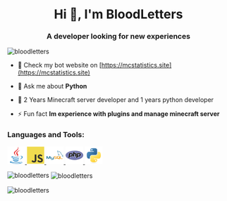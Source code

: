 <h1 align="center">Hi 👋, I'm BloodLetters</h1>
<h3 align="center">A developer looking for new experiences</h3>

<p align="left"> <img src="https://komarev.com/ghpvc/?username=bloodletters&label=Profile%20views&color=0e75b6&style=flat" alt="bloodletters" /> </p>

- 📝 Check my bot website on [https://mcstatistics.site](https://mcstatistics.site)

- 💬 Ask me about **Python**

- 📄 2 Years Minecraft server developer and 1 years python developer

- ⚡ Fun fact **Im experience with plugins and manage minecraft server**

<h3 align="left">Languages and Tools:</h3>
<p align="left"> <a href="https://www.java.com" target="_blank" rel="noreferrer"> <img src="https://raw.githubusercontent.com/devicons/devicon/master/icons/java/java-original.svg" alt="java" width="40" height="40"/> </a> <a href="https://developer.mozilla.org/en-US/docs/Web/JavaScript" target="_blank" rel="noreferrer"> <img src="https://raw.githubusercontent.com/devicons/devicon/master/icons/javascript/javascript-original.svg" alt="javascript" width="40" height="40"/> </a> <a href="https://www.mysql.com/" target="_blank" rel="noreferrer"> <img src="https://raw.githubusercontent.com/devicons/devicon/master/icons/mysql/mysql-original-wordmark.svg" alt="mysql" width="40" height="40"/> </a> <a href="https://www.php.net" target="_blank" rel="noreferrer"> <img src="https://raw.githubusercontent.com/devicons/devicon/master/icons/php/php-original.svg" alt="php" width="40" height="40"/> </a> <a href="https://www.python.org" target="_blank" rel="noreferrer"> <img src="https://raw.githubusercontent.com/devicons/devicon/master/icons/python/python-original.svg" alt="python" width="40" height="40"/> </a> </p>

<p><img align="left" src="https://github-readme-stats.vercel.app/api/top-langs?username=bloodletters&show_icons=true&locale=en&layout=compact" alt="bloodletters" /></p>

<p>&nbsp;<img align="center" src="https://github-readme-stats.vercel.app/api?username=bloodletters&show_icons=true&locale=en" alt="bloodletters" /></p>

<p><img align="center" src="https://github-readme-streak-stats.herokuapp.com/?user=bloodletters&" alt="bloodletters" /></p>
